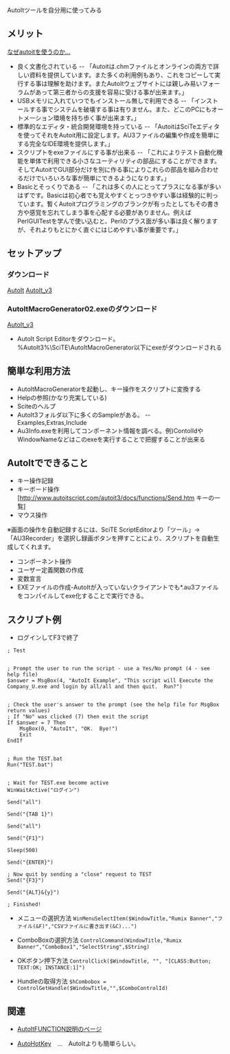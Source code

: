 AutoItツールを自分用に使ってみる



## メリット 
[なぜautoitを使うのか…](http://blogs.yahoo.co.jp/nullpage_vwxyz/44110527.html)

- 良く文書化されている -- 「Autoitは.chmファイルとオンラインの両方で詳しい資料を提供しています。また多くの利用例もあり、これをコピーして実行する事は理解を助けます。またAutoItウェブサイトには親しみ易いフォーラムがあって第三者からの支援を容易に受ける事が出来ます。」
- USBメモリに入れていつでもインストール無しで利用できる -- 「インストールする事でシステムを破壊する事は有りません。また、どこのPCにもオートメーション環境を持ち歩く事が出来ます。」
- 標準的なエディタ・統合開発環境を持っている -- 「AutoitはSciTeエディタを使ってそれをAutoit用に設定します。AU3ファイルの編集や作成を簡単にする完全なIDE環境を提供します。」
- スクリプトをexeファイルにする事が出来る -- 「これによりテスト自動化機能を単体で利用できる小さなユーティリティの部品にすることができます。そしてAutoitでGUI部分だけを別に作る事によりこれらの部品を組み合わせるだけでいろいろな事が簡単にできるようになります。」
- Basicとそっくりである -- 「これは多くの人にとってプラスになる事が多いはずです。Basicは初心者でも覚えやすくとっつきやすい事は経験的に判っています。暫くAutoitプログラミングのブランクが有ったとしてもその書き方や感覚を忘れてしまう事を心配する必要がありません。例えばPerlGUITestを学んで使い込むと、Perlのプラス面が多い事は良く解りますが、それよりもとにかく直ぐにはじめやすい事が重要です。」


## セットアップ 
### ダウンロード
[AutoIt](http://www.download3k.com/Install-AutoIt.html)
[AutoIt_v3](http://www.autoitscript.com/autoit3/downloads.shtml)

### AutoItMacroGenerator02.exeのダウンロード

[AutoIt_v3](http://www.autoitscript.com/autoit3/downloads.shtml)

- AutoIt Script Editorをダウンロード。%AutoIt3%\SciTE\AutoItMacroGenerator以下にexeがダウンロードされる



## 簡単な利用方法
- AutoItMacroGeneratorを起動し、キー操作をスクリプトに変換する
- Helpの参照(かなり充実している)
- Sciteのヘルプ
- AutoIt3フォルダ以下に多くのSampleがある。 --　Examples,Extras,Include
- Au3Info.exeを利用してコンポーネント情報を調べる。例)ContolIdやWindowNameなどはこのexeを実行することで把握することが出来る


## AutoItでできること
- キー操作記録
- キーボード操作 [http://www.autoitscript.com/autoit3/docs/functions/Send.htm キーの一覧]
- マウス操作

※画面の操作を自動記録するには、SciTE ScriptEditorより「ツール」→「AU3Recorder」を選択し録画ボタンを押すことにより、スクリプトを自動生成してくれます。

- コンポーネント操作
- ユーザー定義関数の作成
- 変数宣言
- EXEファイルの作成-AutoItが入っていないクライアントでも*.au3ファイルをコンパイルしてexe化することで実行できる。

## スクリプト例

- ログインしてF3で終了

```
; Test


; Prompt the user to run the script - use a Yes/No prompt (4 - see help file)
$answer = MsgBox(4, "AutoIt Example", "This script will Execute the Company_U.exe and login by all/all and then quit.  Run?")


; Check the user's answer to the prompt (see the help file for MsgBox return values)
; If "No" was clicked (7) then exit the script
If $answer = 7 Then
    MsgBox(0, "AutoIt", "OK.  Bye!")
    Exit
EndIf


; Run the TEST.bat
Run("TEST.bat")


; Wait for TEST.exe become active
WinWaitActive("ログイン")

Send("all")

Send("{TAB 1}")

Send("all")

Send("{F1}")

Sleep(500)

Send("{ENTER}")

; Now quit by sending a "close" request to TEST
Send("{F3}")

Send("{ALT}&{y}")

; Finished!
```

- メニューの選択方法
 `WinMenuSelectItem($WindowTitle,"Rumix Banner","ファイル(&F)","CSVファイルに書き出す(&C)...")`

- ComboBoxの選択方法
 `ControlCommand(WindowTitle,"Rumix Banner","ComboBox1","SelectString",$String)`

- OKボタン押下方法
 `ControlClick($WindowTitle, "", "[CLASS:Button; TEXT:OK; INSTANCE:1]")`

- Hundleの取得方法
 `$hCombobox = ControlGetHandle($WindowTitle,"",$ComboControlId)`

## 関連
- [AutoItFUNCTION説明のページ](http://www.autoitscript.com/autoit3/docs/functions.htm)

- [AutoHotKey](http://lukewarm.s101.xrea.com/)　…　AutoItよりも簡単らしい。

